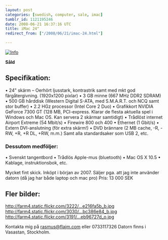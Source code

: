 ```yaml
---
layout: post
categories: [swedish, computer, sale, imac]
tumblr_id: 1121195246  
date: 2008-06-21 16:37:16 UTC
title: iMac 24"
redirect_from: ["/2008/06/21/imac-24.html"]

---
```


<a href="http://flickr.com/photos/rsms/2597900574/"><img src="//farm4.static.flickr.com/3191/2597900574_b94a841dd3.jpg" alt="Info" /></a>

<b>Såld</b>

<h2>Specifikation:</h2>
• 24" skärm – Oerhört ljusstark, kontrastrik samt med mkt god färgåtergivning. (1920x1200 pixlar)
• 3 GB minne (667 MHz DDR2 SDRAM)
• 500 GB hårddisk (Western Digital S-ATA, med S.M.A.R.T. och NCQ samt stor buffer)
• 2.2 HGz processor (Intel Core 2 Duo)
• Grafikkort NVIDIA GeForce 7300 GT (128 MB, PCI-express. Klarar de flesta aktuella spel i Windows och Mac OS. Kan servera 2 skärmar samtidigt)
• Trådlöst internet Airport Extreme (54 Mbit/s)
• Firewire 800 och 400
• Ethernet (1 Gbit/s)
• Extern DVI-anslutning (för extra skärm!)
• DVD brännare (2 MB cache, -R, -RW, +R, +R DL, +RW, m.m.)
Samt alla standardsaker som USB 2, etc.

<h3>Dessutom medföljer:</h3>
• Svenskt tangentbord
• Trådlös Apple-mus (bluetooth)
• Mac OS X 10.5
• Kablage, instruktionsbok, etc.

Mycket fint skick.
Inköpt i början av 2007.
Säljer pga. att jag inte använder datorn (då jag har både laptop och mac pro)
Pris: 13 000 SEK

<h2>Fler bilder:</h2>
<a href="http://farm4.static.flickr.com/3222/2597899666_18e216fa5b_b.jpg">http://farm4.static.flickr.com/3222/...e216fa5b_b.jpg</a>
<a href="http://farm4.static.flickr.com/3030/2597065525_a7bc386e84_b.jpg">http://farm4.static.flickr.com/3030/...bc386e84_b.jpg</a>
<a href="http://farm4.static.flickr.com/3191/2597900574_69eb96727d_o.jpg">http://farm4.static.flickr.com/3191/...eb96727d_o.jpg</a>

Kontakta mig på rasmus@flajm.com eller 0733117326
Datorn finns i Vasastan, Stockholm.

